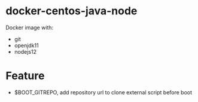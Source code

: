 # docker-centos-java-node

Docker image with:

* git
* openjdk11
* nodejs12


# Feature

* $BOOT_GITREPO, add repository url to clone external script before boot
